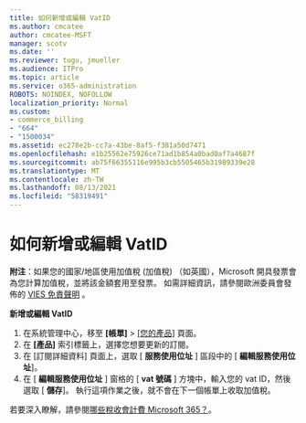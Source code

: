 ```yaml
---
title: 如何新增或編輯 VatID
ms.author: cmcatee
author: cmcatee-MSFT
manager: scotv
ms.date: ''
ms.reviewer: tugu, jmueller
ms.audience: ITPro
ms.topic: article
ms.service: o365-administration
ROBOTS: NOINDEX, NOFOLLOW
localization_priority: Normal
ms.custom:
- commerce_billing
- "664"
- "1500034"
ms.assetid: ec278e2b-cc7a-43be-8af5-f381a50d7471
ms.openlocfilehash: e1b25562e75926ce71ad1b854a0bad0af7a4687f
ms.sourcegitcommit: ab75f66355116e995b3cb5505465b31989339e28
ms.translationtype: MT
ms.contentlocale: zh-TW
ms.lasthandoff: 08/13/2021
ms.locfileid: "58319491"
---
```

# <a name="how-to-add-or-edit-a-vatid"></a>如何新增或編輯 VatID

**附注**：如果您的國家/地區使用加值稅 (加值稅) （如英國），Microsoft 開具發票會為您計算加值稅，並將該金額套用至發票。 如需詳細資訊，請參閱歐洲委員會發佈的 [VIES 免責聲明](https://go.microsoft.com/fwlink/p/?LinkID=841741) 。

**新增或編輯 VatID**

1. 在系統管理中心，移至 **[帳單]** \> [[您的產品]](https://go.microsoft.com/fwlink/p/?linkid=842054) 頁面。
2. 在 **[產品]** 索引標籤上，選擇您想要更新的訂閱。
3. 在 [訂閱詳細資料] 頁面上，選取 [ **服務使用位址** ] 區段中的 [ **編輯服務使用位址**]。
4. 在 [ **編輯服務使用位址** ] 窗格的 [ **vat 號碼** ] 方塊中，輸入您的 vat ID，然後選取 [ **儲存**]。 執行這項作業之後，就不會在下一個帳單上收取加值稅。

若要深入瞭解，請參閱[哪些稅收會計費 Microsoft 365？](https://docs.microsoft.com/microsoft-365/commerce/billing-and-payments/tax-information#what-tax-will-i-be-charged)。